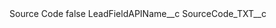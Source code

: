 <?xml version="1.0" encoding="UTF-8"?>
<CustomMetadata xmlns="http://soap.sforce.com/2006/04/metadata" xmlns:xsi="http://www.w3.org/2001/XMLSchema-instance" xmlns:xsd="http://www.w3.org/2001/XMLSchema">
    <label>Source Code</label>
    <protected>false</protected>
    <values>
        <field>LeadFieldAPIName__c</field>
        <value xsi:type="xsd:string">SourceCode_TXT__c</value>
    </values>
</CustomMetadata>
